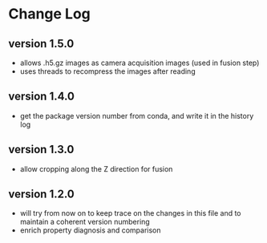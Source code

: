 # Change Log

## version 1.5.0

- allows .h5.gz images as camera acquisition images (used in fusion step)
- uses threads to recompress the images after reading

## version 1.4.0

- get the package version number from conda, and write it in the history log

## version 1.3.0

- allow cropping along the Z direction for fusion

## version 1.2.0

- will try from now on to keep trace on the changes in this file and
to maintain a coherent version numbering
- enrich property diagnosis and comparison
